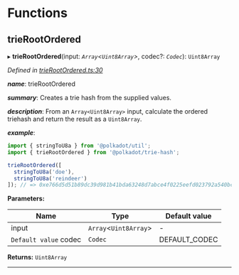 

# Functions

<a id="trierootordered"></a>

##  trieRootOrdered

▸ **trieRootOrdered**(input: *`Array`<`Uint8Array`>*, codec?: *`Codec`*): `Uint8Array`

*Defined in [trieRootOrdered.ts:30](https://github.com/polkadot-js/common/blob/7b0a39a/packages/trie-hash/src/trieRootOrdered.ts#L30)*

*__name__*: trieRootOrdered

*__summary__*: Creates a trie hash from the supplied values.

*__description__*: From an `Array<Uint8Array>` input, calculate the ordered triehash and return the result as a `Uint8Array`.

*__example__*:   

```javascript
import { stringToU8a } from '@polkadot/util';
import { trieRootOrdered } from '@polkadot/trie-hash';

trieRootOrdered([
  stringToU8a('doe'),
  stringToU8a('reindeer')
]); // => 0xe766d5d51b89dc39d981b41bda63248d7abce4f0225eefd023792a540bcffee3
```

**Parameters:**

| Name | Type | Default value |
| ------ | ------ | ------ |
| input | `Array`<`Uint8Array`> | - |
| `Default value` codec | `Codec` |  DEFAULT_CODEC |

**Returns:** `Uint8Array`

___


